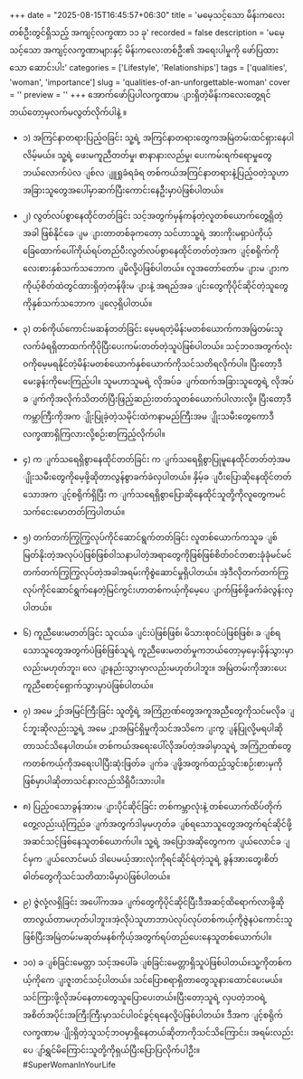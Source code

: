 +++
date = "2025-08-15T16:45:57+06:30"
title = 'မမေ့သင့်သော မိန်းကလေးတစ်ဦးတွင်ရှိသည့် အကျင့်လက္ခဏာ ၁၁ ခု'
recorded = false
description = 'မမေ့သင့်သော အကျင့်လက္ခဏာများနှင့် မိန်းကလေးတစ်ဦး၏ အရေးပါမှုကို ဖော်ပြထားသော ဆောင်းပါး'
categories = ['Lifestyle', 'Relationships']
tags = ['qualities', 'woman', 'importance']
slug = 'qualities-of-an-unforgettable-woman'
cover = ''
preview = ''
+++
အောက်ဖော်ပြပါလက္ခဏာမ ျားရှိတဲ့မိန်းကလေးတွေ့ရင်ဘယ်တော့မှလက်မလွတ်လိုက်ပါနဲ့ ။

- ၁) အကြင်နာတရားပြည့်ဝခြင်း
သူ့ရဲ့ အကြင်နာတရားတွေကအမြဲတမ်းထင်ရှားနေပါလိမ့်မယ်။ သူ့ရဲ့ ဖေးမကူညီတတ်မှု၊ စာနာနားလည်မှု၊ ပေးကမ်းရက်ရောမှုတွေဘယ်လောက်ပဲလ ျစ်လ ျူရှုခံရခံရ တစ်ကယ်အကြင်နာတရားနဲ့ပြည့်ဝတဲ့သူဟာအခြားသူတွေအပေါ်မှာဆက်ပြီးကောင်းနေဦးမှာပဲဖြစ်ပါတယ်။

- ၂) လွတ်လပ်စွာနေထိုင်တတ်ခြင်း
သင့်အတွက်မှန်ကန်တဲ့လူတစ်ယောက်တွေ့ရှိတဲ့အခါ ဖြစ်နိုင်ခေ ျမ ျားတာတစ်ခုကတော့ သင်ဟာသူ့ရဲ့ အားကိုးမရှာပဲကိုယ့်ခြေထောက်ပေါ်ကိုယ်ရပ်တည်ပီးလွတ်လပ်စွာနေထိုင်တတ်တဲ့အက ျင့်စရိုက်ကိုလေးစားနှစ်သက်သဘောက ျမိလို့ပဲဖြစ်ပါတယ်။
လူအတော်တော်မ ျားမ ျားကကိုယ့်စိတ်ထဲတွင်ထားရှိတဲ့တန်ဖိုးမ ျားနဲ့ အရည်အခ ျင်းတွေကိုပိုင်ဆိုင်တဲ့သူတွေကိုနှစ်သက်သဘောက ျလေ့ရှိပါတယ်။

- ၃) တစ်ကိုယ်ကောင်းမဆန်တတ်ခြင်း
မေ့မရတဲ့မိန်းမတစ်ယောက်ကအမြဲတမ်းသူလက်ခံရရှိတာထက်ကိုပိုပြီးပေးကမ်းတတ်တဲ့သူပဲဖြစ်ပါတယ်။
သင့်ဘဝအတွက်လုံးဝကိုမေ့မရနိုင်တဲ့မိန်းမတစ်ယောက်နှစ်ယောက်ကိုသင်သတိရလိုက်ပါ။ ပြီးတော့ဒီမေးခွန်းကိုမေးကြည့်ပါ။ သူမဟာသူမရဲ့ လိုအပ်ခ ျက်ထက်အခြားသူတွေရဲ့ လိုအပ်ခ ျက်ကိုအလိုက်သိတတ်ပြီးဖြည့်ဆည်းတတ်သူတစ်ယောက်ပါလားလို့။
ပြီးတော့ဒီကမ္ဘာကြီးကိုအက ျိုးပြုခဲ့တဲ့သမိုင်းထဲကနာမည်ကြီးအမ ျိုးသမီးတွေကောဒီလက္ခဏာရှိကြလားလို့စဉ်းစာကြည့်လိုက်ပါ။

- ၄) က ျက်သရေရှိစွာနေထိုင်တတ်ခြင်း
က ျက်သရေရှိစွာပြုမူနေထိုင်တတ်တဲ့အမ ျိုးသမီးတွေကိုမေ့ဖို့ဆိုတာလွန်စွာခက်ခဲလှပါတယ်။
နှိမ့်ခ ျပီးပြောဆိုနေထိုင်တတ်သောအက ျင့်စရိုက်ရှိပြီး က ျက်သရေရှိစွာပြောဆိုနေထိုင်သူတို့ကိုလူတွေကမင်သက်ငေးမောတတ်ကြပါတယ်။

- ၅) တက်တက်ကြွကြွလုပ်ကိုင်ဆောင်ရွက်တတ်ခြင်း
လူတစ်ယောက်ကသူခ ျစ်မြတ်နိုးတဲ့အလုပ်ပဲဖြစ်ဖြစ်ဝါသနာပါတဲ့အရာတွေကိုဖြစ်ဖြစ်စိတ်ဝင်တစားခုံခုံမင်မင်တက်တက်ကြွကြွလုပ်တဲ့အခါအရမ်းကိုစွဲဆောင်မှုရှိပါတယ်။
အဲ့ဒီလိုတက်တက်ကြွလုပ်ကိုင်ဆောင်ရွက်နေတဲ့မြင်ကွင်းဟာတစ်ကယ့်ကိုမေ့ပေ ျာက်ဖြစ်ဖို့ခက်ခဲလွန်းလှပါတယ်။

- ၆) ကူညီဖေးမတတ်ခြင်း
သူငယ်ခ ျင်းပဲဖြစ်ဖြစ်၊ မိသားစုဝင်ပဲဖြစ်ဖြစ်၊ ခ ျစ်ရသောသူတွေအတွက်ပဲဖြစ်ဖြစ်သူရဲ့ ကူညီဖေးမတတ်မှုကဘယ်တော့မှမှေးမှိန်သွားမှာလည်းမဟုတ်ဘူး၊ လေ ျာ့နည်းသွားမှာလည်းမဟုတ်ပါဘူး။
အမြဲတမ်းကိုအားပေးကူညီစောင့်ရှောက်သွားမှာပဲဖြစ်ပါတယ်။

- ၇) အမေ ျှာ်အမြင်ကြီးခြင်း
သူတို့ရဲ့ အကြံဉာဏ်တွေအကူအညီတွေကိုသင်မလိုခ ျင်ဘူးဆိုလည်းသူ့ရဲ့ အမေ ျှာအမြင်ရှိမှုကိုသင်အသိကေ ျးကွ ျန်ပြုလို့မရပါဆိုတာသင်သိနေပါတယ်။
တစ်ကယ်အရေးပေါ်လိုအပ်တဲ့အခါမှာသူရဲ့ အကြံဉာဏ်တွေကတစ်ကယ့်ကိုအရေးပါပြီးဆုံးဖြတ်ခ ျက်ခ ျဖို့အတွက်ထည့်သွင်းစဉ်းစားမှကိုဖြစ်မှာပါဆိုတာသင်နားလည်သိရှိပီးသားပါ။

- ၈) ပြည့်ဝသောခွန်အားမ ျားပိုင်ဆိုင်ခြင်း
တစ်ကမ္ဘာလုံးနဲ့ တစ်ယောက်ထိပ်တိုက်တွေ့လည်းယုံကြည်ခ ျက်အတွက်ဒါမှမဟုတ်ခ ျစ်ရသောသူတွေအတွက်ရင်ဆိုင်ဖို့အဆင်သင့်ဖြစ်နေသူတစ်ယောက်ပါ။ သူ့ရဲ့ အပြောအဆိုတွေကက ျယ်လောင်ခ ျင်မှက ျယ်လောင်မယ် ဒါပေမယ့်အားလုံးကိုရင်ဆိုင်ရဲတဲ့သူရဲ့ ခွန်အားတွေ၊စိတ်ဓါတ်တွေကိုသင်သတိထားမိမှာပဲဖြစ်ပါတယ်။

- ၉) ဇွဲလုံ့လရှိခြင်း
အပေါ်ကအခ ျက်တွေကိုပိုင်ဆိုင်ပြီးဒီအဆင့်ထိရောက်လာဖို့ဆိုတာလွယ်တာမဟုတ်ပါဘူး။အဲ့လိုပဲသူဟာဘာပဲလုပ်လုပ်တစ်ကယ့်ကိုဇွဲနပဲကောင်းသူဖြစ်ပြီးအမြဲတမ်းမဆုတ်မနစ်ကိုယ့်အတွက်ရပ်တည်ပေးနေသူတစ်ယောက်ပါ။

- ၁၀) ခ ျစ်ခြင်းမေတ္တာ
သင့်အပေါ်ခ ျစ်ခြင်းမေတ္တာရှိသူပဲဖြစ်ပါတယ်။သူ့ကိုတစ်ကယ့်ကိုကေ ျးဇူးတင်သင့်ပါတယ်။ သင်ပြောစရာရှိတာတွေသူနားထောင်ပေးမယ်။ သင်ကြားဖို့လိုအပ်နေတာတွေသူပြောပေးတယ်။ပြီးတော့သူရဲ့ လှပတဲ့ဘဝရဲ့ အစိတ်အပိုင်းအကြီးကြီးမှာသင်ပါဝင်ခွင့်ရနေလို့ပဲဖြစ်ပါတယ်။
ဒီအက ျင့်စရိုက်လက္ခဏာမ ျိုးရှိတဲ့သူသင့်ဘဝမှာရှိနေတယ်ဆိုတာကိုသင်သိကြောင်း၊ အရမ်းလည်းပေ ျာ်ရွှင်မိကြောင်းသူတို့ကိုရှယ်ပြီးပြောပြလိုက်ပါဦး။ #SuperWomanInYourLife 